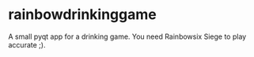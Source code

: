 # rainbowdrinkinggame
A small pyqt app for a drinking game. You need Rainbowsix Siege to play accurate ;).
